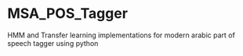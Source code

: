 # MSA_POS_Tagger
HMM and Transfer learning implementations for modern arabic part of speech tagger using python
